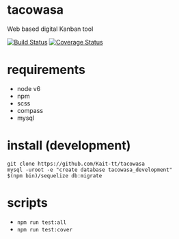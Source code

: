 # tacowasa
Web based digital Kanban tool

[![Build Status](https://travis-ci.org/Kait-tt/tacowasa.svg?branch=master)](https://travis-ci.org/Kait-tt/tacowasa)
[![Coverage Status](https://coveralls.io/repos/github/Kait-tt/tacowasa/badge.svg?branch=master)](https://coveralls.io/github/Kait-tt/tacowasa?branch=master)

# requirements
- node v6
- npm
- scss
- compass
- mysql

# install (development)
```
git clone https://github.com/Kait-tt/tacowasa
mysql -uroot -e "create database tacowasa_development"
$(npm bin)/sequelize db:migrate
```

# scripts
- `npm run test:all`
- `npm run test:cover`